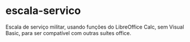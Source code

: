 # escala-servico
Escala de serviço militar, usando funções do LibreOffice Calc, sem Visual Basic, para ser compatível com outras suítes office.
